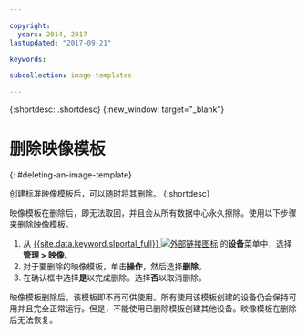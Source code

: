 ```yaml
---

copyright:
  years: 2014, 2017
lastupdated: "2017-09-21"

keywords:

subcollection: image-templates

---
```


{:shortdesc: .shortdesc}
{:new_window: target="_blank"}

# 删除映像模板
{: #deleting-an-image-template}

创建标准映像模板后，可以随时将其删除。
{:shortdesc}

映像模板在删除后，即无法取回，并且会从所有数据中心永久擦除。使用以下步骤来删除映像模板。

1. 从 [{{site.data.keyword.slportal_full}} ![外部链接图标](../../icons/launch-glyph.svg "外部链接图标")](https://control.softlayer.com/) 的**设备**菜单中，选择**管理 > 映像**。
2. 对于要删除的映像模板，单击**操作**，然后选择**删除**。
3. 在确认框中选择**是**以完成删除。选择**否**以取消删除。

映像模板删除后，该模板即不再可供使用。所有使用该模板创建的设备仍会保持可用并且完全正常运行。但是，不能使用已删除模板创建其他设备。映像模板在删除后无法恢复。

